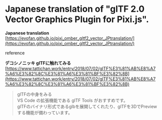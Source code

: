 ﻿# Japanese translation of "glTF 2.0 Vector Graphics Plugin for Pixi.js".

**Japanese translation**  
[https://evofan.github.io/pixi_omber_gltf2_vector_JPtranslation/](https://evofan.github.io/pixi_omber_gltf2_vector_JPtranslation/)  

reference  

**デコシノニッキ glTFに触れてみる**  
[https://www.tattichan.work/entry/2018/07/02/glTF%E3%81%AB%E8%A7%A6%E3%82%8C%E3%81%A6%E3%81%BF%E3%82%8B](https://www.tattichan.work/entry/2018/07/02/glTF%E3%81%AB%E8%A7%A6%E3%82%8C%E3%81%A6%E3%81%BF%E3%82%8B)  
>glTFの中身をみる  
>VS Code の拡張機能である glTF Tools がおすすめです。  
>glTFのバイナリ形式であるglbを展開してくれたり、glTFを3DでPreviewする機能が備わっています。  

